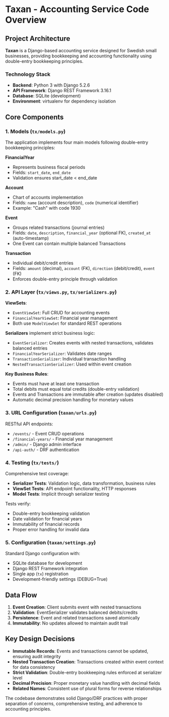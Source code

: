 # Taxan - Accounting Service Code Overview

## Project Architecture

**Taxan** is a Django-based accounting service designed for Swedish small businesses, providing bookkeeping and accounting functionality using double-entry bookkeeping principles.

### Technology Stack
- **Backend**: Python 3 with Django 5.2.6
- **API Framework**: Django REST Framework 3.16.1
- **Database**: SQLite (development)
- **Environment**: virtualenv for dependency isolation

## Core Components

### 1. Models (`tx/models.py`)

The application implements four main models following double-entry bookkeeping principles:

**FinancialYear**
- Represents business fiscal periods
- Fields: `start_date`, `end_date`
- Validation ensures start_date < end_date

**Account**
- Chart of accounts implementation
- Fields: `name` (account description), `code` (numerical identifier)
- Example: "Cash" with code 1930

**Event**
- Groups related transactions (journal entries)
- Fields: `date`, `description`, `financial_year` (optional FK), `created_at` (auto-timestamp)
- One Event can contain multiple balanced Transactions

**Transaction**
- Individual debit/credit entries
- Fields: `amount` (decimal), `account` (FK), `direction` (debit/credit), `event` (FK)
- Enforces double-entry principle through validation

### 2. API Layer (`tx/views.py`, `tx/serializers.py`)

**ViewSets**:
- `EventViewSet`: Full CRUD for accounting events
- `FinancialYearViewSet`: Financial year management
- Both use `ModelViewSet` for standard REST operations

**Serializers** implement strict business logic:
- `EventSerializer`: Creates events with nested transactions, validates balanced entries
- `FinancialYearSerializer`: Validates date ranges
- `TransactionSerializer`: Individual transaction handling
- `NestedTransactionSerializer`: Used within event creation

**Key Business Rules**:
- Events must have at least one transaction
- Total debits must equal total credits (double-entry validation)
- Events and Transactions are immutable after creation (updates disabled)
- Automatic decimal precision handling for monetary values

### 3. URL Configuration (`taxan/urls.py`)

RESTful API endpoints:
- `/events/` - Event CRUD operations
- `/financial-years/` - Financial year management
- `/admin/` - Django admin interface
- `/api-auth/` - DRF authentication

### 4. Testing (`tx/tests/`)

Comprehensive test coverage:
- **Serializer Tests**: Validation logic, data transformation, business rules
- **ViewSet Tests**: API endpoint functionality, HTTP responses
- **Model Tests**: Implicit through serializer testing

Tests verify:
- Double-entry bookkeeping validation
- Date validation for financial years
- Immutability of financial records
- Proper error handling for invalid data

### 5. Configuration (`taxan/settings.py`)

Standard Django configuration with:
- SQLite database for development
- Django REST Framework integration
- Single app (`tx`) registration
- Development-friendly settings (DEBUG=True)

## Data Flow

1. **Event Creation**: Client submits event with nested transactions
2. **Validation**: EventSerializer validates balanced debits/credits
3. **Persistence**: Event and related transactions saved atomically
4. **Immutability**: No updates allowed to maintain audit trail

## Key Design Decisions

- **Immutable Records**: Events and transactions cannot be updated, ensuring audit integrity
- **Nested Transaction Creation**: Transactions created within event context for data consistency
- **Strict Validation**: Double-entry bookkeeping rules enforced at serializer level
- **Decimal Precision**: Proper monetary value handling with decimal fields
- **Related Names**: Consistent use of plural forms for reverse relationships

The codebase demonstrates solid Django/DRF practices with proper separation of concerns, comprehensive testing, and adherence to accounting principles.